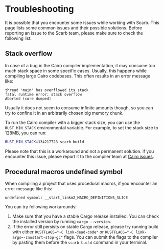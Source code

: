 # Troubleshooting

It is possible that you encounter some issues while working with Scarb.
This page lists some common issues and their possible solutions.
Before reporting an issue to the Scarb team, please make sure to check the following list.

## Stack overflow

In case of a bug in the Cairo compiler implementation, it may consume too much stack space in some specific cases.
Usually, this happens while compiling large Cairo codebases.
This often results in an error message like:

```
thread 'main' has overflowed its stack
fatal runtime error: stack overflow
Aborted (core dumped)
```

Usually it does not seem to consume infinite amounts though, so you can try to confine it in an arbitrarily chosen
big memory chunk.

To run the Cairo compiler with a bigger stack size, you can use the `RUST_MIN_STACK` environmental variable.
For example, to set the stack size to 128MB, you can run:

```bash
RUST_MIN_STACK=134217728 scarb build
```

Please note that this is a workaround and not a permanent solution.
If you encounter this issue, please report it to the compiler team at [Cairo issues].

## Procedural macros undefined symbol

When compiling a project that uses procedural macros, if you encounter an error message like this:

```
undefined symbol: __start_linkm2_MACRO_DEFINITIONS_SLICE
```

You can try following workarounds:

1. Make sure that you have a stable Cargo release installed. You can check the installed version by
   running `cargo --version`.
2. If the error still persists on stable Cargo release, please try running build with
   either `RUSTFLAGS="-C link-dead-code"` or `RUSTFLAGS="-C link-args=-znostart-stop-gc"` flags. You can submit the
   flags to the compiler by pasting them before the `scarb build` command in your terminal.

[Cairo issues]: https://github.com/starkware-libs/cairo/issues/
